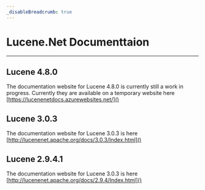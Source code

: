 ```yaml
---
_disableBreadcrumb: true
---
```


Lucene.Net Documenttaion
===============

---------------

## Lucene 4.8.0

The documentation website for Lucene 4.8.0 is currently still a work in progress. Currently they are available on a temporary website here [https://lucenenetdocs.azurewebsites.net/]()

## Lucene 3.0.3

The documentation website for Lucene 3.0.3 is here [http://lucenenet.apache.org/docs/3.0.3/Index.html]()

## Lucene 2.9.4.1

The documentation website for Lucene 3.0.3 is here [http://lucenenet.apache.org/docs/2.9.4/Index.html]()